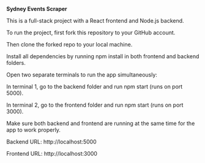 **Sydney Events Scraper**

This is a full-stack project with a React frontend and Node.js backend.

To run the project, first fork this repository to your GitHub account.

Then clone the forked repo to your local machine.

Install all dependencies by running npm install in both frontend and backend folders.

Open two separate terminals to run the app simultaneously:

In terminal 1, go to the backend folder and run npm start (runs on port 5000).

In terminal 2, go to the frontend folder and run npm start (runs on port 3000).

Make sure both backend and frontend are running at the same time for the app to work properly.

Backend URL: http://localhost:5000

Frontend URL: http://localhost:3000
